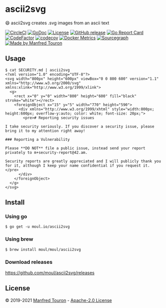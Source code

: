 # ascii2svg

:smile: ascii2svg creates .svg images from an ascii text

[![CircleCI](https://circleci.com/gh/moul/ascii2svg.svg?style=shield)](https://circleci.com/gh/moul/ascii2svg)
[![GoDoc](https://godoc.org/moul.io/ascii2svg?status.svg)](https://godoc.org/moul.io/ascii2svg)
[![License](https://img.shields.io/github/license/moul/ascii2svg.svg)](https://github.com/moul/ascii2svg/blob/master/LICENSE)
[![GitHub release](https://img.shields.io/github/release/moul/ascii2svg.svg)](https://github.com/moul/ascii2svg/releases)
[![Go Report Card](https://goreportcard.com/badge/moul.io/ascii2svg)](https://goreportcard.com/report/moul.io/ascii2svg)
[![CodeFactor](https://www.codefactor.io/repository/github/moul/ascii2svg/badge)](https://www.codefactor.io/repository/github/moul/ascii2svg)
[![codecov](https://codecov.io/gh/moul/ascii2svg/branch/master/graph/badge.svg)](https://codecov.io/gh/moul/ascii2svg)
[![Docker Metrics](https://images.microbadger.com/badges/image/moul/ascii2svg.svg)](https://microbadger.com/images/moul/ascii2svg)
[![Sourcegraph](https://sourcegraph.com/github.com/moul/ascii2svg/-/badge.svg)](https://sourcegraph.com/github.com/moul/ascii2svg?badge)
[![Made by Manfred Touron](https://img.shields.io/badge/made%20by-Manfred%20Touron-blue.svg?style=flat)](https://manfred.life/)


## Usage

```console
$ cat SECURITY.md | ascii2svg
<?xml version="1.0" encoding="UTF-8"?>
<svg width="800px" height="600px" viewBox="0 0 800 600" version="1.1" xmlns="http://www.w3.org/2000/svg" xmlns:xlink="http://www.w3.org/1999/xlink">
  <g>
    <rect x="0" y="0" width="800" height="600" fill="black" stroke="white"></rect>
    <foreignObject x="15" y="5" width="770" height="590">
      <div xmlns="http://www.w3.org/1999/xhtml" style="width:800px; height:600px; overflow-y:auto; color: white; font-size: 20px;">
        <pre># Reporting security issues

I take security seriously. If you discover a security issue, please bring it to my attention right away!

### Reporting a Vulnerability

Please **DO NOT** file a public issue, instead send your report privately to m+security-report@42.am.

Security reports are greatly appreciated and I will publicly thank you for it, although I keep your name confidential if you request it.
</pre>
      </div>
    </foreignObject>
  </g>
</svg>
```

## Install

### Using go

```console
$ go get -u moul.io/ascii2svg
```

### Using brew

```console
$ brew install moul/moul/ascii2svg
```

### Download releases

https://github.com/moul/ascii2svg/releases

## License

© 2019-2021  [Manfred Touron](https://manfred.life) -
[Apache-2.0 License](https://github.com/moul/ascii2svg/blob/master/LICENSE)
